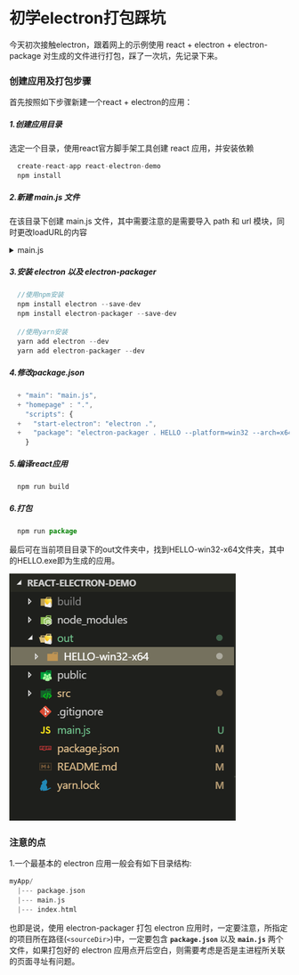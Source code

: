 # 初学electron打包踩坑

今天初次接触electron，跟着网上的示例使用 react + electron + electron-package 对生成的文件进行打包，踩了一次坑，先记录下来。


### 创建应用及打包步骤


首先按照如下步骤新建一个react + electron的应用：

##### 1.创建应用目录
选定一个目录，使用react官方脚手架工具创建 react 应用，并安装依赖
```js
  create-react-app react-electron-demo 
  npm install
```

##### 2.新建 main.js 文件
在该目录下创建 main.js 文件，其中需要注意的是需要导入 path 和 url 模块，同时更改loadURL的内容
<details>
  <summary>main.js</summary>

```js
  const {app,BrowserWindow} = require('electron');
  const path = require('path')
  const url = require('url')

  // 保持window对象的全局引用，避免JS对象被垃圾回收时，窗口被自动关闭
  let mainWindow = null;

  function createWindow(){
    //创建窗口
    mainWindow = new BrowserWindow({width:800,height:600})

    //加载应用----适用于react开发时项目
    // mainWindow.loadURL('http://localhost:3000/')

    //加载应用 ----react 打包
    mainWindow.loadURL(url.format({
      pathname:path.join(__dirname,'./build/index.html'),
      protocol: 'file',
      slashes: true
    }))
    
    mainWindow.on('closed',function(){
      mainWindow = null
    })
  }

  // 当 Electron 完成初始化并准备创建浏览器窗口时调用此方法
  app.on('ready',createWindow)

  //所有窗口关闭时退出应用
  app.on('window-all-closed', function () {
    // macOS中除非用户按下 `Cmd + Q` 显式退出,否则应用与菜单栏始终处于活动状态.
    if (process.platform !== 'darwin') {
      app.quit()
    }
  })

  app.on('activate', function () {
    // macOS中点击Dock图标时没有已打开的其余应用窗口时,则通常在应用中重建一个窗口
    if (mainWindow === null) {
      createWindow()
    }
  })
```
</details>


##### 3.安装 electron 以及 electron-packager
```js
  //使用npm安装
  npm install electron --save-dev
  npm install electron-packager --save-dev

  //使用yarn安装
  yarn add electron --dev
  yarn add electron-packager --dev
```


##### 4.修改package.json
```js
  + "main": "main.js",
  + "homepage" : ".",
    "scripts": {
  +   "start-electron": "electron .",
  +   "package": "electron-packager . HELLO --platform=win32 --arch=x64 --out ./out --overwrite"
    }

```
##### 5.编译react应用
```js
  npm run build
```

##### 6.打包
```js
  npm run package
```
最后可在当前项目目录下的out文件夹中，找到HELLO-win32-x64文件夹，其中的HELLO.exe即为生成的应用。

![目录](./images/electron_1.PNG)






### 注意的点

1.一个最基本的 electron 应用一般会有如下目录结构:
```c
myApp/
  |--- package.json
  |--- main.js
  |--- index.html
```
也即是说，使用 electron-packager 打包 electron 应用时，一定要注意，所指定的项目所在路径(`<sourceDir>`)中，一定要包含 **`package.json`** 以及 **`main.js`** 两个文件，如果打包好的 electron 应用点开后空白，则需要考虑是否是主进程所关联的页面寻址有问题。














